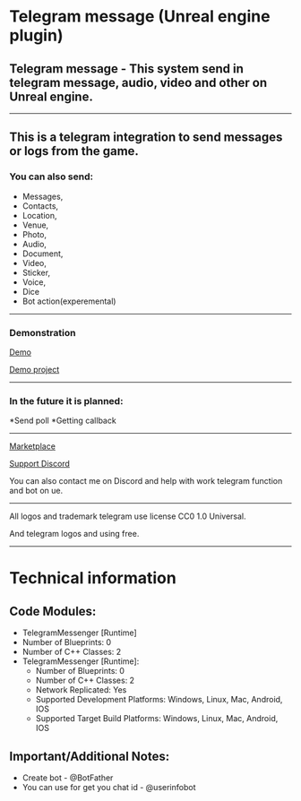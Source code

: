 # Telegram message (Unreal engine plugin)
## Telegram message - This system send in telegram message, audio, video and other on Unreal engine.
------
## This is a telegram integration to send messages or logs from the game. 
### You can also send: 
* Messages, 
* Contacts, 
* Location, 
* Venue, 
* Photo, 
* Audio, 
* Document, 
* Video, 
* Sticker, 
* Voice, 
* Dice 
* Bot action(experemental)
------
### Demonstration
[Demo](https://www.youtube.com/watch?v=3mm7bEkrXJE)

[Demo project](https://drive.google.com/file/d/1DpFqHkD4SnxEzDidHG9VgORMPal_q7RH/view?usp=sharing)

------

### In the future it is planned:
*Send poll
*Getting callback

------
[Marketplace](https://www.unrealengine.com/marketplace/en-US/product/telegram-message)

[Support Discord](https://discord.com/invite/Faw5rRWhyd)

You can also contact me on Discord and help with work telegram function and bot on ue.

------
All logos and trademark telegram use license CC0 1.0 Universal.

And telegram logos and using free.

------
# Technical information
## Code Modules:
 - TelegramMessenger [Runtime]
  - Number of Blueprints: 0
  - Number of C++ Classes: 2
- TelegramMessenger [Runtime]:
  - Number of Blueprints: 0
  - Number of C++ Classes: 2
  - Network Replicated: Yes
  - Supported Development Platforms: Windows, Linux, Mac, Android, IOS
  - Supported Target Build Platforms: Windows, Linux, Mac, Android, IOS

## Important/Additional Notes:
* Create bot - @BotFather
* You can use for get you chat id - @userinfobot
